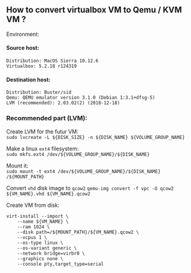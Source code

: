 How to convert virtualbox VM to Qemu / KVM VM ?
------

Environment:
#### Source host:
```
Distribution: MacOS Sierra 10.12.6
Virtualbox: 5.2.18 r124319
```
#### Destination host:
```
Distribution: Buster/sid
Qemu: QEMU emulator version 3.1.0 (Debian 1:3.1+dfsg-5)
LVM (recommended): 2.03.02(2) (2018-12-18)
```

### Recommended part (LVM):   
Create LVM for the futur VM:   
`sudo lvcreate -L ${DISK_SIZE} -n ${DISK_NAME} ${VOLUME_GROUP_NAME}`

Make a linux `ext4` filesystem:   
`sudo mkfs.ext4 /dev/${VOLUME_GROUP_NAME}/${DISK_NAME}`

Mount it:   
`sudo mount -t ext4 /dev/${VOLUME_GROUP_NAME}/${DISK_NAME} /${MOUNT_PATH}`

Convert `vhd` disk image to `qcow2`
`qemu-img convert -f vpc -O qcow2 ${VM_NAME}.vhd ${VM_NAME}.qcow2`

Create VM from disk:   
```
virt-install --import \
	--name ${VM_NAME} \
	--ram 1024 \
	--disk path=/${MOUNT_PATH}/${VM_NAME}.qcow2 \
	--vcpus 1 \
	--os-type linux \
	--os-variant generic \
	--network bridge=virbr0 \
	--graphics none \ 
	--console pty,target_type=serial
```
